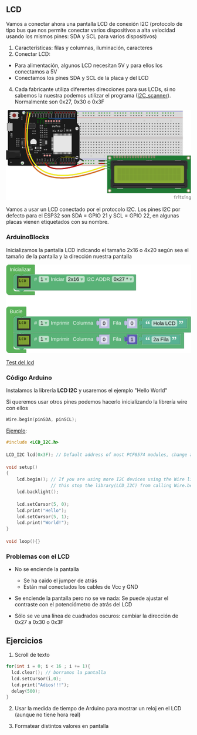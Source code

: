 ## LCD

Vamos a conectar ahora una pantalla LCD de conexión I2C (protocolo de tipo bus que nos permite conectar varios dispositivos a alta velocidad usando los mismos pines: SDA y SCL para varios dispositivos)

1. Características: filas y columnas, iluminación, caracteres
2. Conectar LCD:

* Para alimentación, algunos LCD necesitan 5V y para ellos los conectamos a 5V
* Conectamos los pines SDA y SCL de la placa y del LCD

4. Cada fabricante utiliza diferentes direcciones para sus LCDs, si no sabemos la nuestra podemos utilizar el programa ([I2C_scanner](https://github.com/javacasm/CursoIOTCo/blob/main/codigo/3.4.0.Scanner_I2C/3.4.0.Scanner_I2C.ino)). Normalmente son 0x27, 0x30 o 0x3F

![LCD](./images/wemos_d1_R32_LCD_bb.png)

Vamos a usar un LCD conectado por el protocolo I2C. Los pines I2C por defecto para el ESP32 son SDA = GPIO 21 y SCL = GPIO 22, en algunas placas vienen etiquetados con su nombre.

### ArduinoBlocks

Inicializamos la pantalla LCD indicando el tamaño 2x16 o 4x20 según sea el tamaño de la pantalla y la dirección nuestra pantalla

![](./images/programa_test_lcd.png)

[Test del lcd](http://www.arduinoblocks.com/web/project/791186)

### Código Arduino

Instalamos la librería **LCD I2C** y usaremos el ejemplo "Hello World"

Si queremos usar otros pines podemos hacerlo inicializando la librería wire con ellos

```C++
Wire.begin(pinSDA, pinSCL);
```

[Ejemplo](https://github.com/javacasm/CursoIOTCo/blob/main/codigo/3.4.1.LCD_world/3.4.1.LCD_world.ino):

```C++
#include <LCD_I2C.h>

LCD_I2C lcd(0x3F); // Default address of most PCF8574 modules, change according

void setup()
{
    lcd.begin(); // If you are using more I2C devices using the Wire library use lcd.begin(false)
                 // this stop the library(LCD_I2C) from calling Wire.begin()
    lcd.backlight();

    lcd.setCursor(5, 0);
    lcd.print("Hello"); 
    lcd.setCursor(5, 1);
    lcd.print("World!");
}

void loop(){}

```

### Problemas con el LCD

* No se enciende la pantalla
  * Se ha caido el jumper de atrás
  * Están mal conectados los cables de Vcc y GND

* Se enciende la pantalla  pero no se ve nada: Se puede ajustar el contraste con el potenciómetro de atrás del LCD

* Sólo se ve una línea de cuadrados oscuros: cambiar la dirección de 0x27 a 0x30 o 0x3F

## Ejercicios

1. Scroll de texto

```C++
for(int i = 0; i < 16 ; i += 1){
  lcd.clear(); // borramos la pantalla
  lcd.setCursor(i,0);
  lcd.print("Adios!!!");
  delay(500);
}
```

2. Usar la medida de tiempo de Arduino para mostrar un reloj en el LCD (aunque no tiene hora real)

3. Formatear distintos valores en pantalla

